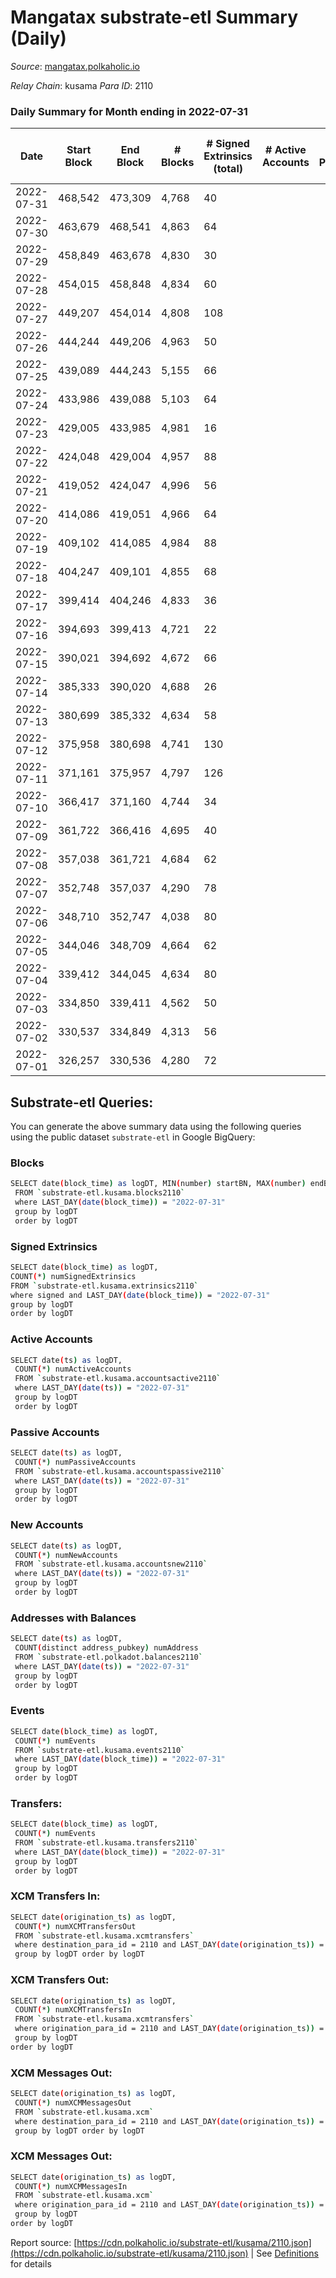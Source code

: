 # Mangatax substrate-etl Summary (Daily)

_Source_: [mangatax.polkaholic.io](https://mangatax.polkaholic.io)

*Relay Chain*: kusama
*Para ID*: 2110



### Daily Summary for Month ending in 2022-07-31


| Date | Start Block | End Block | # Blocks | # Signed Extrinsics (total) | # Active Accounts | # Passive | # New | # Addresses with Balances | # Events | # Transfers | # XCM Transfers In | # XCM Transfers Out | # XCM In | # XCM Out | Issues | 
| ---- | ----------- | --------- | -------- | --------------------------- | ----------------- | --------- | ----- | ------------------------- | -------- | ----------- | ------------------ | ------------------- | -------- | --------- | ------ |
| 2022-07-31 | 468,542 | 473,309 | 4,768 | 40 |  |  |  | 1,180 | 9,742 |   | 1 ($1,252.18) | 10 ($1,178.73) | 1 | 4 |  |
| 2022-07-30 | 463,679 | 468,541 | 4,863 | 64 |  |  |  | 1,180 | 9,962 |   |   | 8 ($3,870.19) |  | 4 |  |
| 2022-07-29 | 458,849 | 463,678 | 4,830 | 30 |  |  |  | 1,180 | 9,860 |   |   | 6 ($1,147.99) |  | 3 |  |
| 2022-07-28 | 454,015 | 458,848 | 4,834 | 60 |  |  |  | 1,180 | 9,893 |   |   | 4 ($224.00) |  | 2 |  |
| 2022-07-27 | 449,207 | 454,014 | 4,808 | 108 |  |  |  | 1,180 | 9,905 | 6  | 2 ($733.57) | 16 ($5,031.69) | 2 | 8 |  |
| 2022-07-26 | 444,244 | 449,206 | 4,963 | 50 |  |  |  | 1,179 | 10,158 | 4  | 1 ($10.81) | 6 ($1,316.53) | 1 | 3 |  |
| 2022-07-25 | 439,089 | 444,243 | 5,155 | 66 |  |  |  | 1,176 | 10,601 | 2  | 2 ($127.37) | 4 ($136.39) | 2 | 1 |  |
| 2022-07-24 | 433,986 | 439,088 | 5,103 | 64 |  |  |  | 1,174 | 10,441 |   | 1 ($98.60) | 5 ($2,720.85) | 1 | 2 |  |
| 2022-07-23 | 429,005 | 433,985 | 4,981 | 16 |  |  |  | 1,174 | 10,147 |   |   |   |  |  |  |
| 2022-07-22 | 424,048 | 429,004 | 4,957 | 88 |  |  |  | 1,174 | 10,174 | 2  | 1 ($277.48) | 12 ($3,282.38) | 1 | 5 |  |
| 2022-07-21 | 419,052 | 424,047 | 4,996 | 56 |  |  |  | 1,174 | 10,224 | 2  | 2 ($79.13) | 3 ($206.10) | 2 | 2 |  |
| 2022-07-20 | 414,086 | 419,051 | 4,966 | 64 |  |  |  | 1,173 | 10,176 | 1  | 2 ($239.94) | 2 ($898.67) | 2 | 1 |  |
| 2022-07-19 | 409,102 | 414,085 | 4,984 | 88 |  |  |  | 1,173 | 10,288 | 4  | 4 ($798.90) | 6 ($1,366.40) | 4 | 4 |  |
| 2022-07-18 | 404,247 | 409,101 | 4,855 | 68 |  |  |  | 1,172 | 9,959 |   | 4 ($1,252.69) | 8 ($495.89) | 4 | 4 |  |
| 2022-07-17 | 399,414 | 404,246 | 4,833 | 36 |  |  |  | 1,172 | 9,869 |   | 2 ($347.02) | 9 ($908.20) | 2 | 4 |  |
| 2022-07-16 | 394,693 | 399,413 | 4,721 | 22 |  |  |  | 1,172 | 9,634 |   | 1 ($6.51) | 2 ($245.43) | 1 | 1 |  |
| 2022-07-15 | 390,021 | 394,692 | 4,672 | 66 |  |  |  | 1,172 | 9,533 | 1  | 1 ($16.32) | 9 ($6,724.51) | 1 | 5 |  |
| 2022-07-14 | 385,333 | 390,020 | 4,688 | 26 |  |  |  | 1,172 | 9,573 |   | 2 ($491.26) | 2 ($103.96) | 2 | 1 |  |
| 2022-07-13 | 380,699 | 385,332 | 4,634 | 58 |  |  |  | 1,172 | 9,491 | 2  |   | 8 ($1,830.35) |  | 5 |  |
| 2022-07-12 | 375,958 | 380,698 | 4,741 | 130 |  |  |  | 1,172 | 4,998 |   | 8 ($83.15) | 25 ($2,768.32) | 8 | 12 |  |
| 2022-07-11 | 371,161 | 375,957 | 4,797 | 126 |  |  |  | 1,172 | 9,911 | 15  | 1 ($96.34) | 15 ($4,267.12) | 1 | 8 |  |
| 2022-07-10 | 366,417 | 371,160 | 4,744 | 34 |  |  |  | 1,164 | 9,695 |   | 2 ($55.93) | 4 ($1,475.60) | 2 | 2 |  |
| 2022-07-09 | 361,722 | 366,416 | 4,695 | 40 |  |  |  | 1,164 | 9,602 |   | 3 ($53.33) | 5 ($667.01) | 3 | 2 |  |
| 2022-07-08 | 357,038 | 361,721 | 4,684 | 62 |  |  |  | 1,164 | 9,603 | 1  | 3 ($2,410.42) | 3 ($1,222.38) | 3 | 2 |  |
| 2022-07-07 | 352,748 | 357,037 | 4,290 | 78 |  |  |  | 1,164 | 8,820 | 3  |   | 15 ($2,790.35) |  | 4 |  |
| 2022-07-06 | 348,710 | 352,747 | 4,038 | 80 |  |  |  | 1,164 | 8,280 | 2  | 3 ($66.06) | 10 ($2,231.88) | 3 | 2 |  |
| 2022-07-05 | 344,046 | 348,709 | 4,664 | 62 |  |  |  | 1,163 | 9,561 | 3  | 3 ($876.53) | 7 ($2,160.07) | 3 | 4 |  |
| 2022-07-04 | 339,412 | 344,045 | 4,634 | 80 |  |  |  | 1,161 | 9,531 | 2  | 5 ($4,872.94) | 5 ($2,427.31) | 5 | 3 |  |
| 2022-07-03 | 334,850 | 339,411 | 4,562 | 50 |  |  |  | 1,159 | 9,301 | 1  |   | 2 ($430.60) |  | 2 |  |
| 2022-07-02 | 330,537 | 334,849 | 4,313 | 56 |  |  |  | 1,159 | 8,840 | 3  | 1 ($24.63) | 3 ($55.25) | 1 | 2 |  |
| 2022-07-01 | 326,257 | 330,536 | 4,280 | 72 |  |  |  | 1,159 | 8,814 | 6  | 4 ($708.44) | 4 ($1,780.30) | 4 | 2 |  |

## Substrate-etl Queries:
You can generate the above summary data using the following queries using the public dataset `substrate-etl` in Google BigQuery:

### Blocks
```bash
SELECT date(block_time) as logDT, MIN(number) startBN, MAX(number) endBN, COUNT(*) numBlocks 
 FROM `substrate-etl.kusama.blocks2110`  
 where LAST_DAY(date(block_time)) = "2022-07-31" 
 group by logDT 
 order by logDT
```

### Signed Extrinsics
```bash
SELECT date(block_time) as logDT, 
COUNT(*) numSignedExtrinsics 
FROM `substrate-etl.kusama.extrinsics2110`  
where signed and LAST_DAY(date(block_time)) = "2022-07-31" 
group by logDT 
order by logDT
```

### Active Accounts
```bash
SELECT date(ts) as logDT, 
 COUNT(*) numActiveAccounts 
 FROM `substrate-etl.kusama.accountsactive2110` 
 where LAST_DAY(date(ts)) = "2022-07-31" 
 group by logDT 
 order by logDT
```

### Passive Accounts
```bash
SELECT date(ts) as logDT, 
 COUNT(*) numPassiveAccounts 
 FROM `substrate-etl.kusama.accountspassive2110` 
 where LAST_DAY(date(ts)) = "2022-07-31" 
 group by logDT 
 order by logDT
```

### New Accounts
```bash
SELECT date(ts) as logDT, 
 COUNT(*) numNewAccounts 
 FROM `substrate-etl.kusama.accountsnew2110` 
 where LAST_DAY(date(ts)) = "2022-07-31" 
 group by logDT
 order by logDT
```

### Addresses with Balances
```bash
SELECT date(ts) as logDT,
 COUNT(distinct address_pubkey) numAddress 
 FROM `substrate-etl.polkadot.balances2110` 
 where LAST_DAY(date(ts)) = "2022-07-31" 
 group by logDT 
 order by logDT
```

### Events
```bash
SELECT date(block_time) as logDT, 
 COUNT(*) numEvents 
 FROM `substrate-etl.kusama.events2110` 
 where LAST_DAY(date(block_time)) = "2022-07-31" 
 group by logDT 
 order by logDT
```

### Transfers:
```bash
SELECT date(block_time) as logDT, 
 COUNT(*) numEvents 
 FROM `substrate-etl.kusama.transfers2110` 
 where LAST_DAY(date(block_time)) = "2022-07-31" 
 group by logDT 
 order by logDT
```

### XCM Transfers In:
```bash
SELECT date(origination_ts) as logDT, 
 COUNT(*) numXCMTransfersOut 
 FROM `substrate-etl.kusama.xcmtransfers` 
 where destination_para_id = 2110 and LAST_DAY(date(origination_ts)) = "2022-07-31" 
 group by logDT order by logDT
```

### XCM Transfers Out:
```bash
SELECT date(origination_ts) as logDT, 
 COUNT(*) numXCMTransfersIn 
 FROM `substrate-etl.kusama.xcmtransfers` 
 where origination_para_id = 2110 and LAST_DAY(date(origination_ts)) = "2022-07-31" 
 group by logDT 
order by logDT
```

### XCM Messages Out:
```bash
SELECT date(origination_ts) as logDT, 
 COUNT(*) numXCMMessagesOut 
 FROM `substrate-etl.kusama.xcm` 
 where destination_para_id = 2110 and LAST_DAY(date(origination_ts)) = "2022-07-31" 
 group by logDT order by logDT
```

### XCM Messages Out:
```bash
SELECT date(origination_ts) as logDT, 
 COUNT(*) numXCMMessagesIn 
 FROM `substrate-etl.kusama.xcm` 
 where origination_para_id = 2110 and LAST_DAY(date(origination_ts)) = "2022-07-31" 
 group by logDT 
order by logDT
```


Report source: [https://cdn.polkaholic.io/substrate-etl/kusama/2110.json](https://cdn.polkaholic.io/substrate-etl/kusama/2110.json) | See [Definitions](/DEFINITIONS.md) for details
